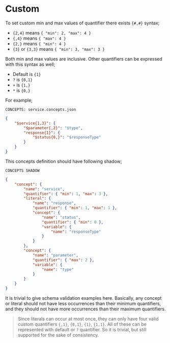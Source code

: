 # Custom

To set custom min and max values of quantifier there exists `{#,#}` syntax;

- `{2,4}` means `{ "min": 2, "max": 4 }`
- `{,4}` means `{ "max": 4 }`
- `{2,}` means `{ "min": 4 }`
- `{3}` or `{3,3}` means `{ "min": 3, "max": 3 }`

Both min and max values are inclusive. Other quantifiers can be expressed with
this syntax as well;

- Default is `{1}`
- `?` is `{0,1}`
- `+` is `{1,}`
- `*` is `{0,}`

For example;

`CONCEPTS: service.concepts.json`

```json name="service.concepts.json"
{
    "$service{1,3}": {
        "$parameter{,2}": "$type",
        "response{1}": {
            "$status{0,}": "$responseType"
        }
    }
}
```

This concepts definition should have following shadow;

`CONCEPTS SHADOW`

```json name="service.concepts-shadow.json"
{
    "concept": {
        "name": "service",
        "quantifier": { "min": 1, "max": 3 },
        "literal": {
            "name": "response",
            "quantifier": { "min": 1, "max": 1 },
            "concept": {
                "name": "status",
                "quantifier": { "min": 0 },
                "variable": {
                    "name": "responseType"
                }
            }
        },
        "concept": {
            "name": "parameter",
            "quantifier": { "max": 2 },
            "variable": {
                "name": "type"
            }
        }
    }
}
```

It is trivial to give schema validation examples here. Basically, any concept or
literal should not have less occurrences than their minimum quantifiers, and
they should not have more occurrences than their maximum quantifiers.

> Since literals can occur at most once, they can only have four valid custom
> quantifiers `{,1}`, `{0,1}`, `{1}`, `{1,1}`. All of these can be represented
> with default or `?` quantifier. So it is trivial, but still supported for the
> sake of consistency.
